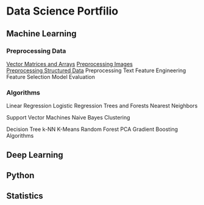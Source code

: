 Data Science Portfilio 
========

## Machine Learning
### Preprocessing Data 
[Vector Matrices and Arrays](Vectors_Matrices_Arrays/)   [Preprocessing Images](image_preprocessing/)   
[Preprocessing Structured Data](data/)  Preprocessing Text  Feature Engineering  Feature Selection
Model Evaluation

### Algorithms 

Linear Regression   Logistic Regression   Trees and Forests   Nearest Neighbors

Support Vector Machines   Naive Bayes   Clustering 

Decision Tree   k-NN   K-Means  Random Forest   PCA Gradient   Boosting Algorithms    


## Deep Learning




## Python





## Statistics
